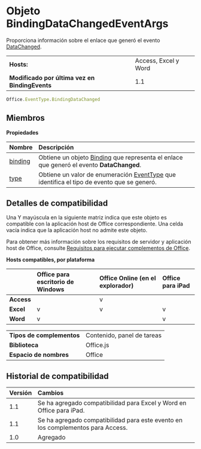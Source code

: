 
# <a name="bindingdatachangedeventargs-object"></a>Objeto BindingDataChangedEventArgs
Proporciona información sobre el enlace que generó el evento [DataChanged](../../reference/shared/binding.bindingdatachangedevent.md).

|||
|:-----|:-----|
|**Hosts:**|Access, Excel y Word|
|**Modificado por última vez en BindingEvents**|1.1|

```js
Office.EventType.BindingDataChanged
```


## <a name="members"></a>Miembros


**Propiedades**


|**Nombre**|**Descripción**|
|:-----|:-----|
|[binding](../../reference/shared/binding.bindingdatachangedeventargs.binding.md)|Obtiene un objeto [Binding](../../reference/shared/binding.md) que representa el enlace que generó el evento **DataChanged**.|
|[type](../../reference/shared/binding.bindingdatachangedeventargs.type.md)|Obtiene un valor de enumeración [EventType](../../reference/shared/eventtype-enumeration.md) que identifica el tipo de evento que se generó.|

## <a name="support-details"></a>Detalles de compatibilidad


Una Y mayúscula en la siguiente matriz indica que este objeto es compatible con la aplicación host de Office correspondiente. Una celda vacía indica que la aplicación host no admite este objeto.

Para obtener más información sobre los requisitos de servidor y aplicación host de Office, consulte [Requisitos para ejecutar complementos de Office](../../docs/overview/requirements-for-running-office-add-ins.md).


**Hosts compatibles, por plataforma**


||**Office para escritorio de Windows**|**Office Online (en el explorador)**|**Office para iPad**|
|:-----|:-----|:-----|:-----|
|**Access**||v||
|**Excel**|v|v|v|
|**Word**|v||v|

|||
|:-----|:-----|
|**Tipos de complementos**|Contenido, panel de tareas|
|**Biblioteca**|Office.js|
|**Espacio de nombres**|Office|

## <a name="support-history"></a>Historial de compatibilidad




|**Versión**|**Cambios**|
|:-----|:-----|
|1.1|Se ha agregado compatibilidad para Excel y Word en Office para iPad.|
|1.1|Se ha agregado compatibilidad para este evento en los complementos para Access.|
|1.0|Agregado|
